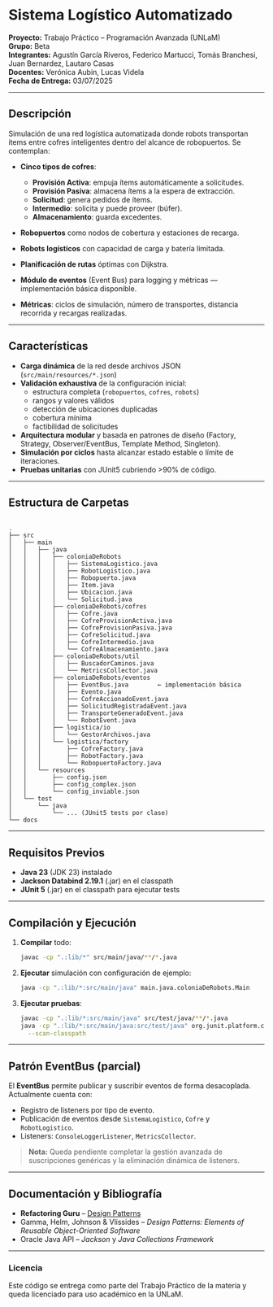 # Sistema Logístico Automatizado

**Proyecto:** Trabajo Práctico – Programación Avanzada (UNLaM)  
**Grupo:** Beta  
**Integrantes:** Agustín García Riveros, Federico Martucci, Tomás Branchesi, Juan Bernardez, Lautaro Casas  
**Docentes:** Verónica Aubin, Lucas Videla  
**Fecha de Entrega:** 03/07/2025  

---

## Descripción

Simulación de una red logística automatizada donde robots transportan ítems entre cofres inteligentes dentro del alcance de robopuertos. Se contemplan:

- **Cinco tipos de cofres**:  
  - **Provisión Activa**: empuja ítems automáticamente a solicitudes.  
  - **Provisión Pasiva**: almacena ítems a la espera de extracción.  
  - **Solicitud**: genera pedidos de ítems.  
  - **Intermedio**: solicita y puede proveer (búfer).  
  - **Almacenamiento**: guarda excedentes.  

- **Robopuertos** como nodos de cobertura y estaciones de recarga.  
- **Robots logísticos** con capacidad de carga y batería limitada.  
- **Planificación de rutas** óptimas con Dijkstra.  
- **Módulo de eventos** (Event Bus) para logging y métricas — implementación básica disponible.  
- **Métricas**: ciclos de simulación, número de transportes, distancia recorrida y recargas realizadas.

---

## Características

- **Carga dinámica** de la red desde archivos JSON (`src/main/resources/*.json`)  
- **Validación exhaustiva** de la configuración inicial:  
  - estructura completa (`robopuertos`, `cofres`, `robots`)  
  - rangos y valores válidos  
  - detección de ubicaciones duplicadas  
  - cobertura mínima  
  - factibilidad de solicitudes  
- **Arquitectura modular** y basada en patrones de diseño (Factory, Strategy, Observer/EventBus, Template Method, Singleton).  
- **Simulación por ciclos** hasta alcanzar estado estable o límite de iteraciones.  
- **Pruebas unitarias** con JUnit5 cubriendo >90% de código.  

---

## Estructura de Carpetas

```

.
├── src
│   ├── main
│   │   ├── java
│   │   │   ├── coloniaDeRobots
│   │   │   │   ├── SistemaLogistico.java
│   │   │   │   ├── RobotLogistico.java
│   │   │   │   ├── Robopuerto.java
│   │   │   │   ├── Item.java
│   │   │   │   ├── Ubicacion.java
│   │   │   │   └── Solicitud.java
│   │   │   ├── coloniaDeRobots/cofres
│   │   │   │   ├── Cofre.java
│   │   │   │   ├── CofreProvisionActiva.java
│   │   │   │   ├── CofreProvisionPasiva.java
│   │   │   │   ├── CofreSolicitud.java
│   │   │   │   ├── CofreIntermedio.java
│   │   │   │   └── CofreAlmacenamiento.java
│   │   │   ├── coloniaDeRobots/util
│   │   │   │   ├── BuscadorCaminos.java
│   │   │   │   └── MetricsCollector.java
│   │   │   ├── coloniaDeRobots/eventos
│   │   │   │   ├── EventBus.java        ← implementación básica
│   │   │   │   ├── Evento.java
│   │   │   │   ├── CofreAccionadoEvent.java
│   │   │   │   ├── SolicitudRegistradaEvent.java
│   │   │   │   ├── TransporteGeneradoEvent.java
│   │   │   │   └── RobotEvent.java
│   │   │   ├── logistica/io
│   │   │   │   └── GestorArchivos.java
│   │   │   └── logistica/factory
│   │   │       ├── CofreFactory.java
│   │   │       ├── RobotFactory.java
│   │   │       └── RobopuertoFactory.java
│   │   └── resources
│   │       ├── config.json
│   │       ├── config_complex.json
│   │       └── config_inviable.json
│   └── test
│       └── java
│           └── ... (JUnit5 tests por clase)
└── docs

````

---

## Requisitos Previos

- **Java 23** (JDK 23) instalado  
- **Jackson Databind 2.19.1** (.jar) en el classpath  
- **JUnit 5** (.jar) en el classpath para ejecutar tests  

---

## Compilación y Ejecución

1. **Compilar** todo:
   ```bash
   javac -cp ".:lib/*" src/main/java/**/*.java

2. **Ejecutar** simulación con configuración de ejemplo:

   ```bash
   java -cp ".:lib/*:src/main/java" main.java.coloniaDeRobots.Main
   ```

3. **Ejecutar pruebas**:

   ```bash
   javac -cp ".:lib/*:src/main/java" src/test/java/**/*.java
   java -cp ".:lib/*:src/main/java:src/test/java" org.junit.platform.console.ConsoleLauncher \
     --scan-classpath
   ```

---

## Patrón EventBus (parcial)

El **EventBus** permite publicar y suscribir eventos de forma desacoplada. Actualmente cuenta con:

* Registro de listeners por tipo de evento.
* Publicación de eventos desde `SistemaLogistico`, `Cofre` y `RobotLogistico`.
* Listeners: `ConsoleLoggerListener`, `MetricsCollector`.

> **Nota:** Queda pendiente completar la gestión avanzada de suscripciones genéricas y la eliminación dinámica de listeners.

---

## Documentación y Bibliografía

* **Refactoring Guru** – [Design Patterns](https://refactoring.guru/es/design-patterns)
* Gamma, Helm, Johnson & Vlissides – *Design Patterns: Elements of Reusable Object-Oriented Software*
* Oracle Java API – *Jackson* y *Java Collections Framework*

---

### Licencia

Este código se entrega como parte del Trabajo Práctico de la materia y queda licenciado para uso académico en la UNLaM.
